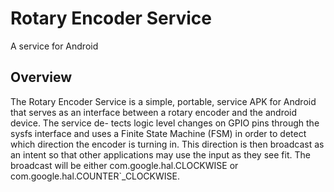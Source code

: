 # Rotary Encoder Service
A service for Android

## Overview

The Rotary Encoder Service is a simple, portable, service APK for Android that serves as an interface between a rotary encoder and the android device. The service de- tects logic level changes on GPIO pins through the sysfs interface and uses a Finite State Machine (FSM) in order to detect which direction the encoder is turning in. This direction is then broadcast as an intent so that other applications may use the input as they see fit. The broadcast will be either com.google.hal.CLOCKWISE or com.google.hal.COUNTER`_CLOCKWISE.


